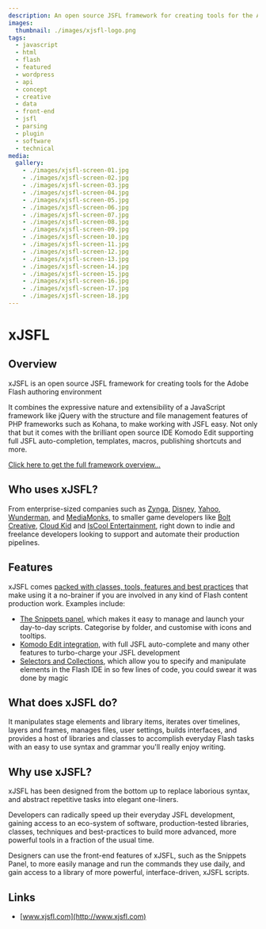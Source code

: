 ```yaml
---
description: An open source JSFL framework for creating tools for the Adobe Flash authoring environment
images:
  thumbnail: ./images/xjsfl-logo.png
tags:
  - javascript
  - html
  - flash
  - featured
  - wordpress
  - api
  - concept
  - creative
  - data
  - front-end
  - jsfl
  - parsing
  - plugin
  - software
  - technical
media:
  gallery:
    - ./images/xjsfl-screen-01.jpg
    - ./images/xjsfl-screen-02.jpg
    - ./images/xjsfl-screen-03.jpg
    - ./images/xjsfl-screen-04.jpg
    - ./images/xjsfl-screen-05.jpg
    - ./images/xjsfl-screen-06.jpg
    - ./images/xjsfl-screen-07.jpg
    - ./images/xjsfl-screen-08.jpg
    - ./images/xjsfl-screen-09.jpg
    - ./images/xjsfl-screen-10.jpg
    - ./images/xjsfl-screen-11.jpg
    - ./images/xjsfl-screen-12.jpg
    - ./images/xjsfl-screen-13.jpg
    - ./images/xjsfl-screen-14.jpg
    - ./images/xjsfl-screen-15.jpg
    - ./images/xjsfl-screen-16.jpg
    - ./images/xjsfl-screen-17.jpg
    - ./images/xjsfl-screen-18.jpg
---
```


# xJSFL

## Overview

xJSFL is an open source JSFL framework for creating tools for the Adobe Flash authoring environment

It combines the expressive nature and extensibility of a JavaScript framework like jQuery with the structure and file management features of PHP frameworks such as Kohana, to make working with JSFL easy. Not only that but it comes with the brilliant open source IDE Komodo Edit supporting full JSFL auto-completion, templates, macros, publishing shortcuts and more.

[Click here to get the full framework overview...](http://www.xjsfl.com/support/guides/framework/xjsfl-overview)

## Who uses xJSFL?

From enterprise-sized companies such as [Zynga](https://zynga.com/), [Disney](http://www.disney.co.uk/disneyinteractivestudios/), [Yahoo](http://developer.yahoo.com/flash/), [Wunderman](http://www.wunderman.co.uk/), and [MediaMonks](http://www.mediamonks.com/), to smaller game developers like [Bolt Creative](http://www.boltcreative.com/), [Cloud Kid](http://cloudkid.com/) and [IsCool Entertainment](http://www.iscoolentertainment.com/en/), right down to indie and freelance developers looking to support and automate their production pipelines.

## Features

xJSFL comes [packed with classes, tools, features and best practices](http://www.xjsfl.com/features) that make using it a no-brainer if you are involved in any kind of Flash content production work. Examples include:

- [The Snippets panel](http://www.xjsfl.com/feature/snippets-panel), which makes it easy to manage and launch your day-to-day scripts. Categorise by folder, and customise with icons and tooltips.
- [Komodo Edit integration](http://www.xjsfl.com/feature/komodo-edit), with full JSFL auto-complete and many other features to turbo-charge your JSFL development
- [Selectors and Collections](http://www.xjsfl.com/feature/selectors-collections), which allow you to specify and manipulate elements in the Flash IDE in so few lines of code, you could swear it was done by magic

## What does xJSFL do?

It manipulates stage elements and library items, iterates over timelines, layers and frames, manages files, user settings, builds interfaces, and provides a host of libraries and classes to accomplish everyday Flash tasks with an easy to use syntax and grammar you'll really enjoy writing.

## Why use xJSFL?

xJSFL has been designed from the bottom up to replace laborious syntax, and abstract repetitive tasks into elegant one-liners.

Developers can radically speed up their everyday JSFL development, gaining access to an eco-system of software, production-tested libraries, classes, techniques and best-practices to build more advanced, more powerful tools in a fraction of the usual time.

Designers can use the front-end features of xJSFL, such as the Snippets Panel, to more easily manage and run the commands they use daily, and gain access to a library of more powerful, interface-driven, xJSFL scripts.

## Links

- [www.xjsfl.com](http://www.xjsfl.com)
